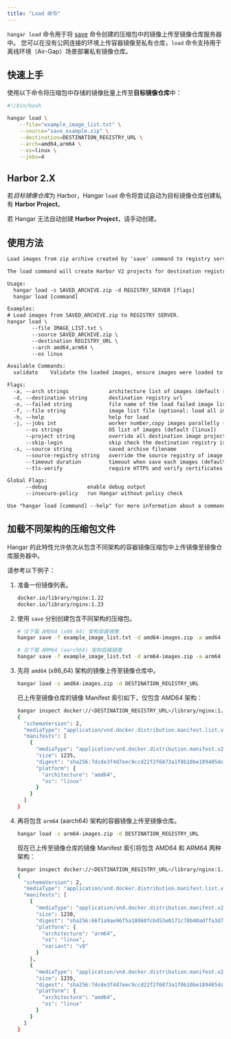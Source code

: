 ```yaml
---
title: "Load 命令"
---
```


`hangar load` 命令用于将 [save](/docs/v1.7/save/save) 命令创建的压缩包中的镜像上传至镜像仓库服务器中。
您可以在没有公网连接的环境上传容器镜像至私有仓库，`load` 命令支持用于离线环境（Air-Gap）场景部署私有镜像仓库。

## 快速上手

使用以下命令将压缩包中存储的镜像批量上传至**目标镜像仓库**中：

```bash
#!/bin/bash

hangar load \
    --file="example_image_list.txt" \
    --source="save_example.zip" \
    --destination=DESTINATION_REGISTRY_URL \
    --arch=amd64,arm64 \
    --os=linux \
    --jobs=4
```

## Harbor 2.X

若*目标镜像仓库*为 Harbor，Hangar `load` 命令将尝试自动为目标镜像仓库创建私有 **Harbor Project**。

若 Hangar 无法自动创建 **Harbor Project**，请手动创建。

## 使用方法

```txt title="hanagr load --help"
Load images from zip archive created by 'save' command to registry server.

The load command will create Harbor V2 projects for destination registry automatically.

Usage:
  hangar load -s SAVED_ARCHIVE.zip -d REGISTRY_SERVER [flags]
  hangar load [command]

Examples:
# Load images from SAVED_ARCHIVE.zip to REGISTRY SERVER.
hangar load \
        --file IMAGE_LIST.txt \
        --source SAVED_ARCHIVE.zip \
        --destination REGISTRY_URL \
        --arch amd64,arm64 \
        --os linux

Available Commands:
  validate    Validate the loaded images, ensure images were loaded to registry server

Flags:
  -a, --arch strings             architecture list of images (default [amd64,arm64])
  -d, --destination string       destination registry url
  -o, --failed string            file name of the load failed image list (default "load-failed.txt")
  -f, --file string              image list file (optional: load all images from archive if not provided)
  -h, --help                     help for load
  -j, --jobs int                 worker number,copy images parallelly (1-20) (default 1)
      --os strings               OS list of images (default [linux])
      --project string           override all destination image projects
      --skip-login               skip check the destination registry is logged in (used in shell script)
  -s, --source string            saved archive filename
      --source-registry string   override the source registry of image list
      --timeout duration         timeout when save each images (default 10m0s)
      --tls-verify               require HTTPS and verify certificates

Global Flags:
      --debug             enable debug output
      --insecure-policy   run Hangar without policy check

Use "hangar load [command] --help" for more information about a command.
```

## 加载不同架构的压缩包文件

Hangar 的此特性允许依次从包含不同架构的容器镜像压缩包中上传镜像至镜像仓库服务器中。

请参考以下例子：

1. 准备一份镜像列表。

    ```txt title="example_image_list.txt"
    docker.io/library/nginx:1.22
    docker.io/library/nginx:1.23
    ```
2. 使用 `save` 分别创建包含不同架构的压缩包。

    ```bash
    # 仅下载 AMD64 (x86_64) 架构容器镜像
    hangar save -f example_image_list.txt -d amd64-images.zip -a amd64
    ```

    ```bash
    # 仅下载 ARM64 (aarch64) 架构容器镜像
    hangar save -f example_image_list.txt -d arm64-images.zip -a arm64
    ```

3. 先将 `amd64` (x86_64) 架构的镜像上传至镜像仓库中。

    ```bash
    hangar load -s amd64-images.zip -d DESTINATION_REGISTRY_URL
    ```

    已上传至镜像仓库的镜像 Manifest 索引如下，仅包含 AMD64 架构：

    ```bash
    hangar inspect docker://<DESTINATION_REGISTRY_URL>/library/nginx:1.22 --raw | jq
    {
      "schemaVersion": 2,
      "mediaType": "application/vnd.docker.distribution.manifest.list.v2+json",
      "manifests": [
        {
          "mediaType": "application/vnd.docker.distribution.manifest.v2+json",
          "size": 1235,
          "digest": "sha256:7dcde3f4d7eec9ccd22f2f6873a1f0b10be189405dcbfbaac417487e4fb44c4b",
          "platform": {
            "architecture": "amd64",
            "os": "linux"
          }
        }
      ]
    }
    ```

4. 再将包含 `arm64` (aarch64) 架构的容器镜像上传至镜像仓库。

    ```bash
    hangar load -s arm64-images.zip -d DESTINATION_REGISTRY_URL
    ```

    现在已上传至镜像仓库的镜像 Manifest 索引将包含 AMD64 和 ARM64 两种架构：

    ```bash
    hangar inspect docker://<DESTINATION_REGISTRY_URL>/library/nginx:1.22 --raw | jq
    {
      "schemaVersion": 2,
      "mediaType": "application/vnd.docker.distribution.manifest.list.v2+json",
      "manifests": [
        {
          "mediaType": "application/vnd.docker.distribution.manifest.v2+json",
          "size": 1230,
          "digest": "sha256:66f1a9ae96f5a18068fcbd53e0171c78b40adffa3d70f565341eb453a34bb099",
          "platform": {
            "architecture": "arm64",
            "os": "linux",
            "variant": "v8"
          }
        },
        {
          "mediaType": "application/vnd.docker.distribution.manifest.v2+json",
          "size": 1235,
          "digest": "sha256:7dcde3f4d7eec9ccd22f2f6873a1f0b10be189405dcbfbaac417487e4fb44c4b",
          "platform": {
            "architecture": "amd64",
            "os": "linux"
          }
        }
      ]
    }
    ```
